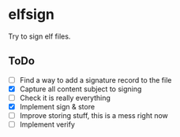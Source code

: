 # elfsign

Try to sign elf files.

## ToDo

* [ ] Find a way to add a signature record to the file
* [x] Capture all content subject to signing
* [ ] Check it is really everything
* [x] Implement sign & store
* [ ] Improve storing stuff, this is a mess right now
* [ ] Implement verify
